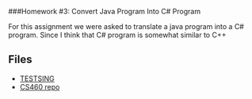 ###Homework #3: Convert Java Program Into C# Program

For this assignment we were asked to translate a java program into a C# program. Since I think that C# program is somewhat similar to C++ 

## Files
* [TESTSING](TEST)
* [CS460 repo](https://github.com/cli16/cli16.github.io/tree/master/CS460)